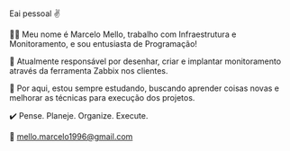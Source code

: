 Eai pessoal ✌️

👨‍💻 Meu nome é Marcelo Mello, trabalho com Infraestrutura e Monitoramento, e sou entusiasta de Programação!

🤖 Atualmente responsável por desenhar, criar e implantar monitoramento através da ferramenta Zabbix nos clientes.

👣 Por aqui, estou sempre estudando, buscando aprender coisas novas e melhorar as técnicas para execução dos projetos.

✔️ Pense. Planeje. Organize. Execute.

📧 mello.marcelo1996@gmail.com

<!---
msmello96/msmello96 is a ✨ special ✨ repository because its `README.md` (this file) appears on your GitHub profile.
You can click the Preview link to take a look at your changes.
--->
